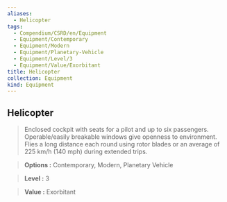 ```yaml
---
aliases:
  - Helicopter
tags:
  - Compendium/CSRD/en/Equipment
  - Equipment/Contemporary
  - Equipment/Modern
  - Equipment/Planetary-Vehicle
  - Equipment/Level/3
  - Equipment/Value/Exorbitant
title: Helicopter
collection: Equipment
kind: Equipment
---
```

## Helicopter    
    
>Enclosed cockpit with seats for a pilot and up to six passengers. Operable/easily breakable windows give openness to environment. Flies a long distance each round using rotor blades or an average of 225 km/h (140 mph) during extended trips.    
> **Options :** Contemporary, Modern, Planetary Vehicle    
> **Level :** 3    
> **Value :** Exorbitant